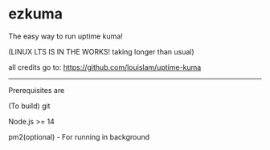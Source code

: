 # ezkuma
The easy way to run uptime kuma!

(LINUX LTS IS IN THE WORKS! taking longer than usual)

all credits go to: https://github.com/louislam/uptime-kuma

---
Prerequisites are

(To build) git

Node.js >= 14

pm2(optional) - For running in background
